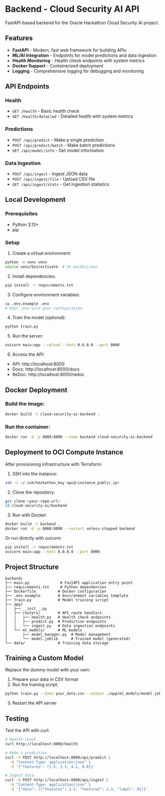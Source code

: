 # Backend - Cloud Security AI API

FastAPI-based backend for the Oracle Hackathon Cloud Security AI project.

## Features

- **FastAPI** - Modern, fast web framework for building APIs
- **ML/AI Integration** - Endpoints for model predictions and data ingestion
- **Health Monitoring** - Health check endpoints with system metrics
- **Docker Support** - Containerized deployment
- **Logging** - Comprehensive logging for debugging and monitoring

## API Endpoints

### Health
- `GET /health` - Basic health check
- `GET /health/detailed` - Detailed health with system metrics

### Predictions
- `POST /api/predict` - Make a single prediction
- `POST /api/predict/batch` - Make batch predictions
- `GET /api/model/info` - Get model information

### Data Ingestion
- `POST /api/ingest` - Ingest JSON data
- `POST /api/ingest/file` - Upload CSV file
- `GET /api/ingest/stats` - Get ingestion statistics

## Local Development

### Prerequisites
- Python 3.13+
- pip

### Setup

1. Create a virtual environment:
```bash
python -m venv venv
source venv/bin/activate  # On macOS/Linux
```

2. Install dependencies:
```bash
pip install -r requirements.txt
```

3. Configure environment variables:
```bash
cp .env.example .env
# Edit .env with your configuration
```

4. Train the model (optional):
```bash
python train.py
```

5. Run the server:
```bash
uvicorn main:app --reload --host 0.0.0.0 --port 8000
```

6. Access the API:
- API: http://localhost:8000
- Docs: http://localhost:8000/docs
- ReDoc: http://localhost:8000/redoc

## Docker Deployment

### Build the image:
```bash
docker build -t cloud-security-ai-backend .
```

### Run the container:
```bash
docker run -d -p 8000:8000 --name backend cloud-security-ai-backend
```

## Deployment to OCI Compute Instance

After provisioning infrastructure with Terraform:

1. SSH into the instance:
```bash
ssh -i ~/.ssh/hackathon_key opc@<instance_public_ip>
```

2. Clone the repository:
```bash
git clone <your-repo-url>
cd cloud-security-ai/backend
```

3. Run with Docker:
```bash
docker build -t backend .
docker run -d -p 8000:8000 --restart unless-stopped backend
```

Or run directly with uvicorn:
```bash
pip install -r requirements.txt
uvicorn main:app --host 0.0.0.0 --port 8000
```

## Project Structure

```
backend/
├── main.py              # FastAPI application entry point
├── requirements.txt     # Python dependencies
├── Dockerfile          # Docker configuration
├── .env.example        # Environment variables template
├── train.py            # Model training script
├── app/
│   ├── __init__.py
│   ├── routers/        # API route handlers
│   │   ├── health.py   # Health check endpoints
│   │   ├── predict.py  # Prediction endpoints
│   │   └── ingest.py   # Data ingestion endpoints
│   └── ml_models/      # ML models
│       ├── model_manager.py  # Model management
│       └── model.joblib      # Trained model (generated)
└── data/               # Training data storage
```

## Training a Custom Model

Replace the dummy model with your own:

1. Prepare your data in CSV format
2. Run the training script:
```bash
python train.py --data your_data.csv --output ./app/ml_models/model.joblib
```

3. Restart the API server

## Testing

Test the API with curl:

```bash
# Health check
curl http://localhost:8000/health

# Make a prediction
curl -X POST http://localhost:8000/api/predict \
  -H "Content-Type: application/json" \
  -d '{"features": [1.5, 2.3, 4.1, 0.8]}'

# Ingest data
curl -X POST http://localhost:8000/api/ingest \
  -H "Content-Type: application/json" \
  -d '{"data": [{"feature1": 1.5, "feature2": 2.3, "label": 0}]}'
```
